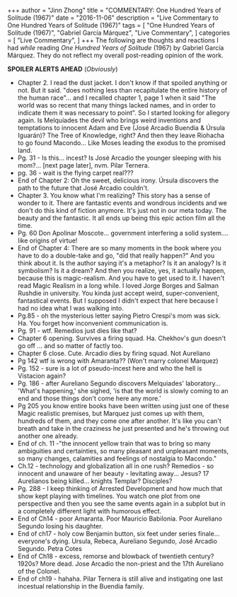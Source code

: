 +++
author = "Jinn Zhong"
title = "COMMENTARY: One Hundred Years of Solitude (1967)"
date = "2016-11-06"
description = "Live Commentary to One Hundred Years of Solitude (1967)"
tags = [
    "One Hundred Years of Solitude (1967)",
    "Gabriel García Márquez",
    "Live Commentary",
]
categories = [
    "Live Commentary",
]
+++
The following are thoughts and reactions I had _while_ reading _One Hundred Years of Solitude_ (1967) by Gabriel García Márquez. They do not reflect my overall post-reading opinion of the work.

**SPOILER ALERTS AHEAD** (_Obviously_)

* Chapter 2. I read the dust jacket. I don't know if that spoiled anything or not. But it said. "does nothing less than recapitulate the entire history of the human race"... and I recalled chapter 1, page 1 when it said "The world was so recent that many things lacked names, and in order to indicate them it was necessary to point". So I started looking for allegory again. Is Melquíades the devil who brings weird inventions and temptations to innocent Adam and Eve (José Arcadio Buendia & Úrsula Iguarán)? The Tree of Knowledge, right? And then they leave Riohacha to go found Macondo... Like Moses leading the exodus to the promised land.
* Pg. 31 - Is this... incest? Is José Arcadio the younger sleeping with his mom?... [next page later], nvm. Pilar Ternera.
* pg. 36 - wait is the flying carpet real???
* End of Chapter 2: Oh the sweet, delicious irony. Úrsula discovers the path to the future that José Arcadio couldn't.
* Chapter 3. You know what I'm realizing? This story has a sense of wonder to it. There are fantastic events and wondrous incidents and we don't do this kind of fiction anymore. It's just not in our meta today. The beauty and the fantastic. It all ends up being this epic action film all the time.
* Pg. 60 Don Apolinar Moscote... government interfering a solid system.... like origins of virtue!
* End of Chapter 4: There are so many moments in the book where you have to do a double-take and go, "did that really happen?" And you think about it. Is the author saying it's a metaphor? Is it an analogy? Is it symbolism? Is it a dream? And then you realize, yes, it actually happen, because this is magic-realism. And you have to get used to it. I haven't read Magic Realism in a long while. I loved Jorge Borges and Salman Rushdie in university. You kinda just accept weird, super-convenient, fantastical events. But I supposed I didn't expect that here because I had no idea what I was walking into.
* Pg.85 - oh the mysterious letter saying Pietro Crespi's mom was sick. Ha. You forget how inconvenient communication is.
* Pg. 91 - wtf. Remedios just dies like that?
* Chapter 6 opening. Survives a firing squad. Ha. Chekhov's gun doesn't go off ... and so matter of factly too.
* Chapter 6 close. Cute. Arcadio dies by firing squad. Not Aureliano
* Pg 142 wtf is wrong with Amaranta?? (Won't marry colonel Marquez)
* Pg. 152 - sure is a lot of pseudo-incest here and who the hell is Vistacion again?
* Pg. 186 - after Aureliano Segundo discovers Melquiades' laboratory... 'What's happening,' she sighed, 'is that the world is slowly coming to an end and those things don't come here any more.'
* Pg 205 you know entire books have been written using just one of these Magic realistic premises, but Marquez just comes up with them, hundreds of them, and they come one after another. It's like you can't breath and take in the craziness he just presented and he's throwing out another one already.
* End of ch. 11 -"the innocent yellow train that was to bring so many ambiguities and certainties, so many pleasant and unpleasant moments, so many changes, calamities and feelings of nostalgia to Macondo."
* Ch.12 - technology and globalization all in one rush? Remedios - so innocent and unaware of her beauty - levitating away... Jesus? 17 Aurelianos being killed... knights Templar? Disciples?
* Pg. 288 - I keep thinking of Arrested Development and how much that show kept playing with timelines. You watch one plot from one perspective and then you see the same events again in a subplot but in a completely different light with humorous effect.
* End of Ch14 - poor Amaranta. Poor Mauricio Babilonia.  Poor Aureliano Segundo losing his daughter.
* End of ch17 - holy cow Benjamin button, six feet under series finale... everyone's dying. Ursula, Rebeca, Aureliano Segundo, José Arcadio Segundo. Petra Cotes
* End of Ch18 - excess, remorse and blowback of twentieth century? 1920s? More dead. Jose Arcadio the non-priest and the 17th Aureliano of the Colonel.
* End of ch19 - hahaha. Pilar Ternera is still alive and instigating one last incestual relationship in the Buendia family.
